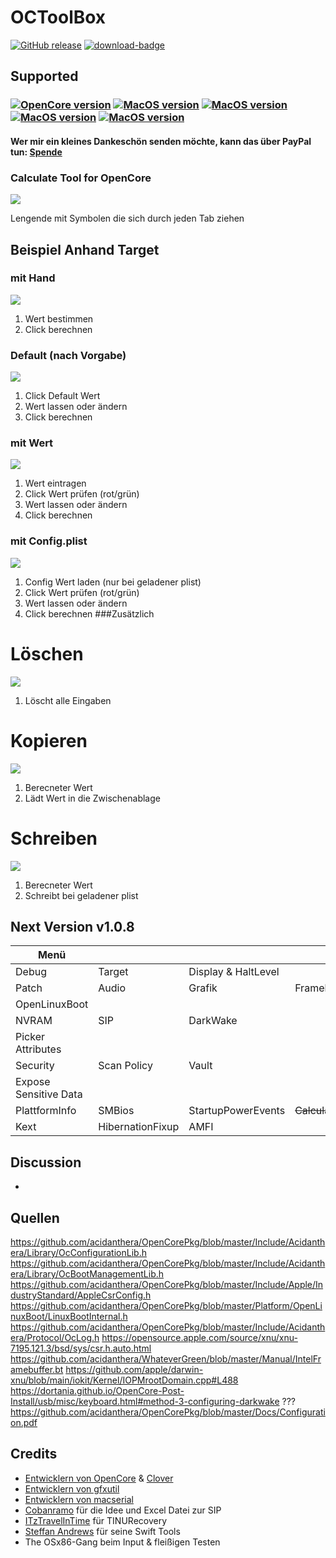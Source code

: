 # OCToolBox

[![GitHub release](https://img.shields.io/github/release/webfalter/OCToolBox?include_prereleases=&sort=semver&color=blue)](https://github.com/webfalter/OCToolBox/releases/)
[![download-badge](https://img.shields.io/github/downloads/webfalter/OCToolBox/total.svg?style=flat-square "Download status")](https://github.com/webfalter/OCToolBox/releases/latest "Download status")

## Supported
### [![OpenCore version](https://img.shields.io/badge/OpenCore-0.7.4+-informational.svg)](https://github.com/acidanthera/OpenCorePkg) [![MacOS version](https://img.shields.io/badge/Bigsur-11.6.0+-informational.svg)](https://www.apple.com/macos) [![MacOS version](https://img.shields.io/badge/Monterey-12.0.0+-informational.svg)](https://www.apple.com/macos) [![MacOS version](https://img.shields.io/badge/Ventura-13.0.0+-informational.svg)](https://www.apple.com/macos) [![MacOS version](https://img.shields.io/badge/Sonoma-14.0.0+-informational.svg)](https://www.apple.com/macos)

#### Wer mir ein kleines Dankeschön senden möchte, kann das über PayPal tun: [Spende](https://www.paypal.com/paypalme/webfalter)

### Calculate Tool for OpenCore
![](./img/info.png)

Lengende mit Symbolen die sich durch jeden Tab ziehen
## Beispiel Anhand Target
### mit Hand
![](./img/variante_4.png)
1. Wert bestimmen 
2. Click berechnen
### Default (nach Vorgabe)
![](./img/variante_3.png)
1. Click Default Wert
2. Wert lassen oder ändern 
3. Click berechnen
### mit Wert
![](./img/variante_5.png)
1. Wert eintragen
2. Click Wert prüfen (rot/grün)
3. Wert lassen oder ändern 
4. Click berechnen
### mit Config.plist
![](./img/variante_6.png)
1. Config Wert laden (nur bei geladener plist)
2. Click Wert prüfen (rot/grün)
3. Wert lassen oder ändern  
4. Click berechnen
###Zusätzlich
# Löschen
![](./img/variante_1.png)
1. Löscht alle Eingaben
# Kopieren
![](./img/variante_7.png)
1. Berecneter Wert
2. Lädt Wert in die Zwischenablage
# Schreiben
![](./img/variante_2.png)
1. Berecneter Wert
2. Schreibt bei geladener plist 

## Next Version v1.0.8
| Menü | | | | | 
| ------------------- | --------------------------------- | --------------------------------- | --------------------------------- | --------------------------------- |
| Debug |Target |Display & HaltLevel | | | 
| Patch |Audio |Grafik |Framebuffer |Connectors |
| OpenLinuxBoot | | | | |
| NVRAM |SIP |DarkWake | | |
| Picker Attributes | | | | |
| Security |Scan Policy |Vault | | |
| Expose Sensitive Data | | | |  |
| PlattformInfo |SMBios |StartupPowerEvents |~~Calculator~~ | | 
| Kext |HibernationFixup |AMFI | | |

## Discussion
- 

## Quellen
https://github.com/acidanthera/OpenCorePkg/blob/master/Include/Acidanthera/Library/OcConfigurationLib.h
https://github.com/acidanthera/OpenCorePkg/blob/master/Include/Acidanthera/Library/OcBootManagementLib.h
https://github.com/acidanthera/OpenCorePkg/blob/master/Include/Apple/IndustryStandard/AppleCsrConfig.h
https://github.com/acidanthera/OpenCorePkg/blob/master/Platform/OpenLinuxBoot/LinuxBootInternal.h
https://github.com/acidanthera/OpenCorePkg/blob/master/Include/Acidanthera/Protocol/OcLog.h
https://opensource.apple.com/source/xnu/xnu-7195.121.3/bsd/sys/csr.h.auto.html
https://github.com/acidanthera/WhateverGreen/blob/master/Manual/IntelFramebuffer.bt
https://github.com/apple/darwin-xnu/blob/main/iokit/Kernel/IOPMrootDomain.cpp#L488
https://dortania.github.io/OpenCore-Post-Install/usb/misc/keyboard.html#method-3-configuring-darkwake ???
https://github.com/acidanthera/OpenCorePkg/blob/master/Docs/Configuration.pdf


## Credits
* [Entwicklern von OpenCore](https://github.com/acidanthera) & [Clover](https://github.com/CloverHackyColor/CloverBootloader)
* [Entwicklern von gfxutil](https://github.com/acidanthera/gfxutil)
* [Entwicklern von macserial](https://github.com/acidanthera/OpenCorePkg/tree/master/Utilities/macserial)
* [Cobanramo](https://github.com/CobanRamo) für die Idee und Excel Datei zur SIP
* [ITzTravelInTime](https://github.com/ITzTravelInTime) für TINURecovery
* [Steffan Andrews](https://github.com/orchetect) für seine Swift Tools
* The OSx86-Gang beim Input & fleißigen Testen
